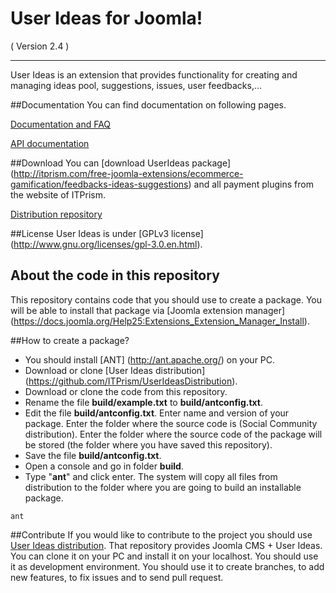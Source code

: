 User Ideas for Joomla! 
==========================
( Version 2.4 )
- - -

User Ideas is an extension that provides functionality for creating and managing ideas pool, suggestions, issues, user feedbacks,...

##Documentation
You can find documentation on following pages.

[Documentation and FAQ](http://itprism.com/help/108-userideas-documentation-faq)

[API documentation](http://cdn.itprism.com/api/userideas/index.html)

##Download
You can [download UserIdeas package] (http://itprism.com/free-joomla-extensions/ecommerce-gamification/feedbacks-ideas-suggestions) and all payment plugins from the website of ITPrism.

[Distribution repository](https://github.com/ITPrism/UserIdeasDistribution)

##License
User Ideas is under [GPLv3 license] (http://www.gnu.org/licenses/gpl-3.0.en.html).

## About the code in this repository
This repository contains code that you should use to create a package. You will be able to install that package via [Joomla extension manager] (https://docs.joomla.org/Help25:Extensions_Extension_Manager_Install).

##How to create a package?
* You should install [ANT] (http://ant.apache.org/) on your PC.
* Download or clone [User Ideas distribution] (https://github.com/ITPrism/UserIdeasDistribution).
* Download or clone the code from this repository.
* Rename the file __build/example.txt__ to __build/antconfig.txt__.
* Edit the file __build/antconfig.txt__. Enter name and version of your package. Enter the folder where the source code is (Social Community distribution). Enter the folder where the source code of the package will be stored (the folder where you have saved this repository).
* Save the file __build/antconfig.txt__.
* Open a console and go in folder __build__.
* Type "__ant__" and click enter. The system will copy all files from distribution to the folder where you are going to build an installable package.

`ant`

##Contribute
If you would like to contribute to the project you should use [User Ideas distribution](https://github.com/ITPrism/UserIdeasDistribution). That repository provides Joomla CMS + User Ideas.
You can clone it on your PC and install it on your localhost. You should use it as development environment. You should use it to create branches, to add new features, to fix issues and to send pull request.